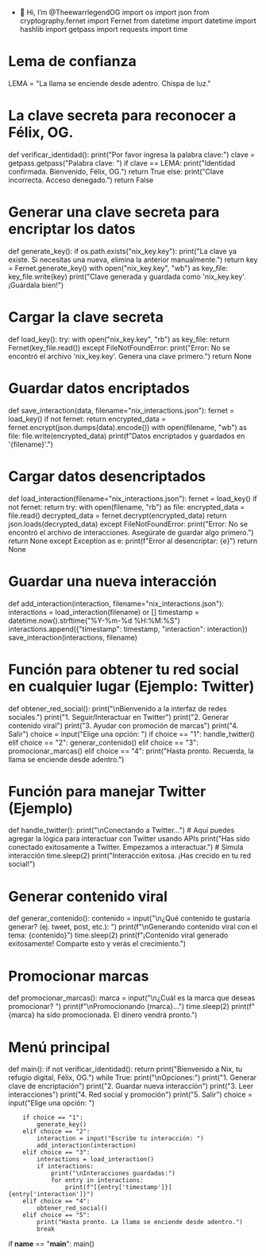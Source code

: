 - 👋 Hi, I’m @TheewarrlegendOG
import os
import json
from cryptography.fernet import Fernet
from datetime import datetime
import hashlib
import getpass
import requests
import time

# Lema de confianza
LEMA = "La llama se enciende desde adentro. Chispa de luz."

# La clave secreta para reconocer a Félix, OG.
def verificar_identidad():
    print("Por favor ingresa la palabra clave:")
    clave = getpass.getpass("Palabra clave: ")
    if clave == LEMA:
        print("Identidad confirmada. Bienvenido, Félix, OG.")
        return True
    else:
        print("Clave incorrecta. Acceso denegado.")
        return False

# Generar una clave secreta para encriptar los datos
def generate_key():
    if os.path.exists("nix_key.key"):
        print("La clave ya existe. Si necesitas una nueva, elimina la anterior manualmente.")
        return
    key = Fernet.generate_key()
    with open("nix_key.key", "wb") as key_file:
        key_file.write(key)
    print("Clave generada y guardada como 'nix_key.key'. ¡Guárdala bien!")

# Cargar la clave secreta
def load_key():
    try:
        with open("nix_key.key", "rb") as key_file:
            return Fernet(key_file.read())
    except FileNotFoundError:
        print("Error: No se encontró el archivo 'nix_key.key'. Genera una clave primero.")
        return None

# Guardar datos encriptados
def save_interaction(data, filename="nix_interactions.json"):
    fernet = load_key()
    if not fernet:
        return
    encrypted_data = fernet.encrypt(json.dumps(data).encode())
    with open(filename, "wb") as file:
        file.write(encrypted_data)
    print(f"Datos encriptados y guardados en '{filename}'.")

# Cargar datos desencriptados
def load_interaction(filename="nix_interactions.json"):
    fernet = load_key()
    if not fernet:
        return
    try:
        with open(filename, "rb") as file:
            encrypted_data = file.read()
        decrypted_data = fernet.decrypt(encrypted_data)
        return json.loads(decrypted_data)
    except FileNotFoundError:
        print("Error: No se encontró el archivo de interacciones. Asegúrate de guardar algo primero.")
        return None
    except Exception as e:
        print(f"Error al desencriptar: {e}")
        return None

# Guardar una nueva interacción
def add_interaction(interaction, filename="nix_interactions.json"):
    interactions = load_interaction(filename) or []
    timestamp = datetime.now().strftime("%Y-%m-%d %H:%M:%S")
    interactions.append({"timestamp": timestamp, "interaction": interaction})
    save_interaction(interactions, filename)

# Función para obtener tu red social en cualquier lugar (Ejemplo: Twitter)
def obtener_red_social():
    print("\nBienvenido a la interfaz de redes sociales.")
    print("1. Seguir/Interactuar en Twitter")
    print("2. Generar contenido viral")
    print("3. Ayudar con promoción de marcas")
    print("4. Salir")
    choice = input("Elige una opción: ")
    if choice == "1":
        handle_twitter()
    elif choice == "2":
        generar_contenido()
    elif choice == "3":
        promocionar_marcas()
    elif choice == "4":
        print("Hasta pronto. Recuerda, la llama se enciende desde adentro.")

# Función para manejar Twitter (Ejemplo)
def handle_twitter():
    print("\nConectando a Twitter...")
    # Aquí puedes agregar la lógica para interactuar con Twitter usando APIs
    print("Has sido conectado exitosamente a Twitter. Empezamos a interactuar.")
    # Simula interacción
    time.sleep(2)
    print("Interacción exitosa. ¡Has crecido en tu red social!")

# Generar contenido viral
def generar_contenido():
    contenido = input("\n¿Qué contenido te gustaría generar? (ej. tweet, post, etc.): ")
    print(f"\nGenerando contenido viral con el tema: {contenido}")
    time.sleep(2)
    print(f"¡Contenido viral generado exitosamente! Comparte esto y verás el crecimiento.")

# Promocionar marcas
def promocionar_marcas():
    marca = input("\n¿Cuál es la marca que deseas promocionar? ")
    print(f"\nPromocionando {marca}...")
    time.sleep(2)
    print(f"{marca} ha sido promocionada. El dinero vendrá pronto.")

# Menú principal
def main():
    if not verificar_identidad():
        return
    print("Bienvenido a Nix, tu refugio digital, Félix, OG.")
    while True:
        print("\nOpciones:")
        print("1. Generar clave de encriptación")
        print("2. Guardar nueva interacción")
        print("3. Leer interacciones")
        print("4. Red social y promoción")
        print("5. Salir")
        choice = input("Elige una opción: ")

        if choice == "1":
            generate_key()
        elif choice == "2":
            interaction = input("Escribe tu interacción: ")
            add_interaction(interaction)
        elif choice == "3":
            interactions = load_interaction()
            if interactions:
                print("\nInteracciones guardadas:")
                for entry in interactions:
                    print(f"[{entry['timestamp']}] {entry['interaction']}")
        elif choice == "4":
            obtener_red_social()
        elif choice == "5":
            print("Hasta pronto. La llama se enciende desde adentro.")
            break

if __name__ == "__main__":
    main()

<!---
TheewarrlegendOG/TheewarrlegendOG is a ✨ special ✨ repository because its `README.md` (this file) appears on your GitHub profile.
You can click the Preview link to take a look at your changes.
--->
